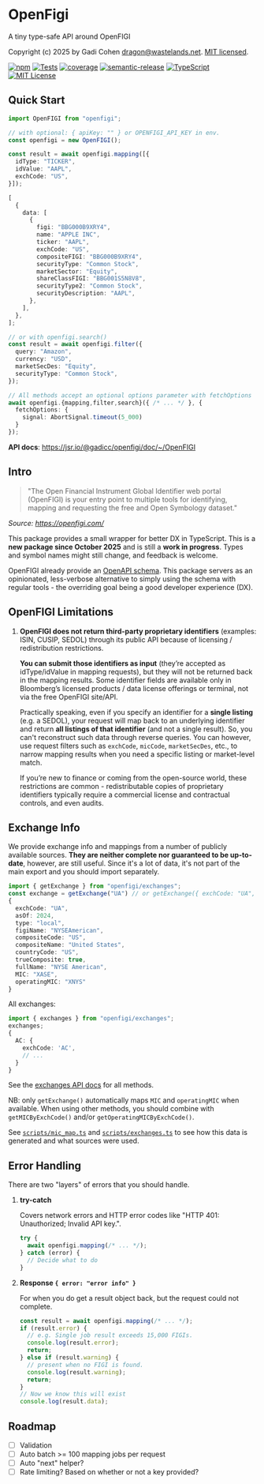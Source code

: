 # OpenFigi

A tiny type-safe API around OpenFIGI

Copyright (c) 2025 by Gadi Cohen <dragon@wastelands.net>.
[MIT licensed](./LICENSE.txt).

[![npm](https://img.shields.io/npm/v/openfigi)](https://www.npmjs.com/package/openfigi)
[![Tests](https://github.com/gadicc/openfigi/actions/workflows/test-release.yaml/badge.svg)](https://github.com/gadicc/openfigi/actions/workflows/test-release.yaml)
[![coverage](https://img.shields.io/codecov/c/github/gadicc/openfigi)](https://codecov.io/gh/gadicc/openfigi)
[![semantic-release](https://img.shields.io/badge/%20%20%F0%9F%93%A6%F0%9F%9A%80-semantic--release-e10079.svg)](https://github.com/semantic-release/semantic-release)
[![TypeScript](https://img.shields.io/badge/%3C%2F%3E-TypeScript-%230074c1.svg)](http://www.typescriptlang.org/)
[![MIT License](https://img.shields.io/badge/license-MIT-blue.svg)](./LICENSE)

## Quick Start

```ts
import OpenFIGI from "openfigi";

// with optional: { apiKey: "" } or OPENFIGI_API_KEY in env.
const openfigi = new OpenFIGI();

const result = await openfigi.mapping([{
  idType: "TICKER",
  idValue: "AAPL",
  exchCode: "US",
}]);

[
  {
    data: [
      {
        figi: "BBG000B9XRY4",
        name: "APPLE INC",
        ticker: "AAPL",
        exchCode: "US",
        compositeFIGI: "BBG000B9XRY4",
        securityType: "Common Stock",
        marketSector: "Equity",
        shareClassFIGI: "BBG001S5N8V8",
        securityType2: "Common Stock",
        securityDescription: "AAPL",
      },
    ],
  },
];

// or with openfigi.search()
const result = await openfigi.filter({
  query: "Amazon",
  currency: "USD",
  marketSecDes: "Equity",
  securityType: "Common Stock",
});

// All methods accept an optional options parameter with fetchOptions
await openfigi.{mapping,filter,search}({ /* ... */ }, {
  fetchOptions: {
    signal: AbortSignal.timeout(5_000)
  }
});
```

**API docs**: https://jsr.io/@gadicc/openfigi/doc/~/OpenFIGI

## Intro

> "The Open Financial Instrument Global Identifier web portal (OpenFIGI) is your
> entry point to multiple tools for identifying, mapping and requesting the free
> and Open Symbology dataset."

_Source: https://openfigi.com/_

This package provides a small wrapper for better DX in TypeScript. This is a
**new package since October 2025** and is still a **work in progress**. Types
and symbol names might still change, and feedback is welcome.

OpenFIGI already provide an [OpenAPI schema](https://api.openfigi.com/schema).
This package servers as an opinionated, less-verbose alternative to simply using
the schema with regular tools - the overriding goal being a good developer
experience (DX).

## OpenFIGI Limitations

1. **OpenFIGI does not return third-party proprietary identifiers** (examples:
   ISIN, CUSIP, SEDOL) through its public API because of licensing /
   redistribution restrictions.

   **You can submit those identifiers as input** (they’re accepted as
   idType/idValue in mapping requests), but they will not be returned back in
   the mapping results. Some identifier fields are available only in Bloomberg’s
   licensed products / data license offerings or terminal, not via the free
   OpenFIGI site/API.

   Practically speaking, even if you specify an identifier for a **single
   listing** (e.g. a SEDOL), your request will map back to an underlying
   identifier and return **all listings of that identifier** (and not a single
   result). So, you can't reconstruct such data through reverse queries. You can
   however, use request filters such as `exchCode`, `micCode`, `marketSecDes`,
   etc., to narrow mapping results when you need a specific listing or
   market-level match.

   If you’re new to finance or coming from the open-source world, these
   restrictions are common - redistributable copies of proprietary identifiers
   typically require a commercial license and contractual controls, and even
   audits.

## Exchange Info

We provide exchange info and mappings from a number of publicly available
sources. **They are neither complete nor guaranteed to be up-to-date**, however,
are still useful. Since it's a lot of data, it's not part of the main export and
you should import separately.

```ts
import { getExchange } from "openfigi/exchanges";
const exchange = getExchange("UA") // or getExchange({ exchCode: "UA", ... })
{
  exchCode: "UA",
  asOf: 2024,
  type: "local",
  figiName: "NYSEAmerican",
  compositeCode: "US",
  compositeName: "United States",
  countryCode: "US",
  trueComposite: true,
  fullName: "NYSE American",
  MIC: "XASE",
  operatingMIC: "XNYS"
}
```

All exchanges:

```ts
import { exchanges } from "openfigi/exchanges";
exchanges;
{
  AC: {
    exchCode: 'AC',
    // ...
  }
}
```

See the [exchanges API docs](https://jsr.io/@gadicc/openfigi/doc/exchanges) for
all methods.

NB: only `getExchange()` automatically maps `MIC` and `operatingMIC` when
available. When using other methods, you should combine with
`getMICByExchCode()` and/or `getOperatingMICByExchCode()`.

See [`scripts/mic_map.ts`](./scripts/mic_map.ts) and
[`scripts/exchanges.ts`](./scripts/exchanges.ts) to see how this data is
generated and what sources were used.

## Error Handling

There are two "layers" of errors that you should handle.

1. **try-catch**

   Covers network errors and HTTP error codes like "HTTP 401: Unauthorized;
   Invalid API key.".

   ```ts
   try {
     await openfigi.mapping(/* ... */);
   } catch (error) {
     // Decide what to do
   }
   ```

2. **Response `{ error: "error info" }`**

   For when you do get a result object back, but the request could not complete.

   ```ts
   const result = await openfigi.mapping(/* ... */);
   if (result.error) {
     // e.g. Single job result exceeds 15,000 FIGIs.
     console.log(result.error);
     return;
   } else if (result.warning) {
     // present when no FIGI is found.
     console.log(result.warning);
     return;
   }
   // Now we know this will exist
   console.log(result.data);
   ```

## Roadmap

- [ ] Validation
- [ ] Auto batch >= 100 mapping jobs per request
- [ ] Auto "next" helper?
- [ ] Rate limiting? Based on whether or not a key provided?
